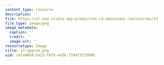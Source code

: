 ```yaml
---
content_type: resource
description: ''
file: https://ol-ocw-studio-app-production.s3.amazonaws.com/courses/15-es718-global-health-innovation-delivering-targeted-advice-to-an-organization-in-the-field-spring-2015/cbfa40b05a22f6f9e4367744f3f23080_12-approx.png
file_type: image/png
image_metadata:
  caption: ''
  credit: ''
  image-alt: ''
resourcetype: Image
title: 12-approx.png
uid: cbfa40b0-5a22-f6f9-e436-7744f3f23080
---
```

